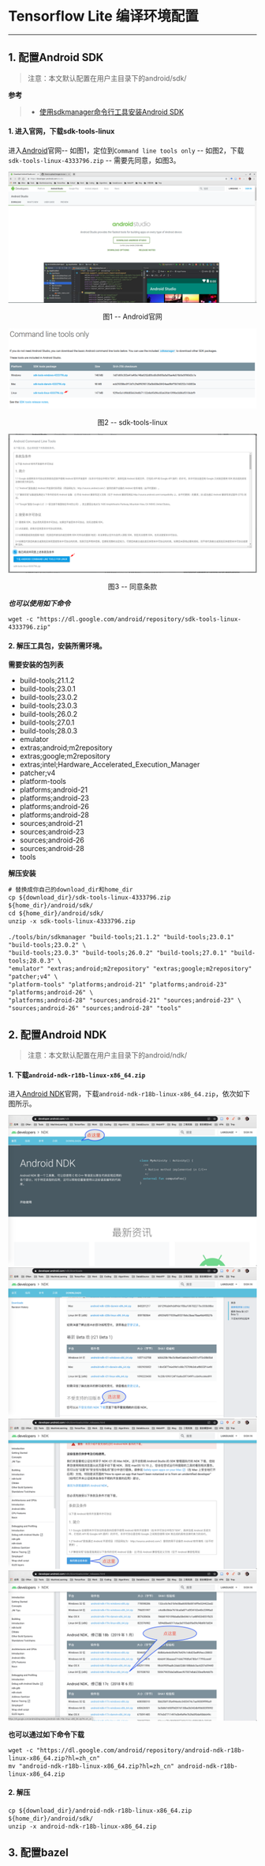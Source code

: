 # Tensorflow Lite 编译环境配置
---

## 1. 配置Android SDK
> 注意：本文默认配置在用户主目录下的android/sdk/

**参考**
> - [使用sdkmanager命令行工具安装Android SDK](https://majing.io/posts/10000004651173)

#### 1. 进入官网，下载sdk-tools-linux

进入[Android](https://developer.android.com/studio)官网-- 如图1，定位到`Command line tools only` -- 如图2，下载`sdk-tools-linux-4333796.zip` -- 需要先同意，如图3。

![图1](./images/20190429_android_sdk_00.png)
<center>图1 -- Android官网</center>

![图2](./images/20190429_android_sdk_01.png)
<center>图2 -- sdk-tools-linux</center>

![图3](./images/20190429_android_sdk_02.png)
<center>图3 -- 同意条款</center>

***也可以使用如下命令***

	wget -c "https://dl.google.com/android/repository/sdk-tools-linux-4333796.zip"

#### 2. 解压工具包，安装所需环境。

**需要安装的包列表**	

- build-tools;21.1.2 
- build-tools;23.0.1 
- build-tools;23.0.2
- build-tools;23.0.3
- build-tools;26.0.2
- build-tools;27.0.1
- build-tools;28.0.3
- emulator
- extras;android;m2repository
- extras;google;m2repository
- extras;intel;Hardware_Accelerated_Execution_Manager
- patcher;v4
- platform-tools
- platforms;android-21
- platforms;android-23
- platforms;android-26
- platforms;android-28
- sources;android-21
- sources;android-23
- sources;android-26
- sources;android-28
- tools

**解压安装**

	# 替换成你自己的download_dir和home_dir
	cp ${download_dir}/sdk-tools-linux-4333796.zip ${home_dir}/android/sdk/
	cd ${home_dir}/android/sdk/
	unzip -x sdk-tools-linux-4333796.zip
	
	./tools/bin/sdkmanager "build-tools;21.1.2" "build-tools;23.0.1" "build-tools;23.0.2" \
	"build-tools;23.0.3" "build-tools;26.0.2" "build-tools;27.0.1" "build-tools;28.0.3" \
	"emulator" "extras;android;m2repository" "extras;google;m2repository" "patcher;v4" \
	"platform-tools" "platforms;android-21" "platforms;android-23" "platforms;android-26" \
	"platforms;android-28" "sources;android-21" "sources;android-23" \
	"sources;android-26" "sources;android-28" "tools"

## 2. 配置Android NDK
> 注意：本文默认配置在用户主目录下的android/ndk/

#### 1. 下载`android-ndk-r18b-linux-x86_64.zip`
进入[Android NDK](https://developer.android.com/ndk)官网，下载`android-ndk-r18b-linux-x86_64.zip`，依次如下图所示。

![图1](./images/2020_01_03_android_ndk_01.png)
![图2](./images/2020_01_03_android_ndk_02.png)
![图3](./images/2020_01_03_android_ndk_03.png)
![图4](./images/2020_01_03_android_ndk_04.png)

**也可以通过如下命令下载**

	wget -c "https://dl.google.com/android/repository/android-ndk-r18b-linux-x86_64.zip?hl=zh_cn"
	mv "android-ndk-r18b-linux-x86_64.zip?hl=zh_cn" android-ndk-r18b-linux-x86_64.zip

#### 2. 解压

	cp ${download_dir}/android-ndk-r18b-linux-x86_64.zip ${home_dir}/android/sdk/
	unzip -x android-ndk-r18b-linux-x86_64.zip

## 3. 配置bazel